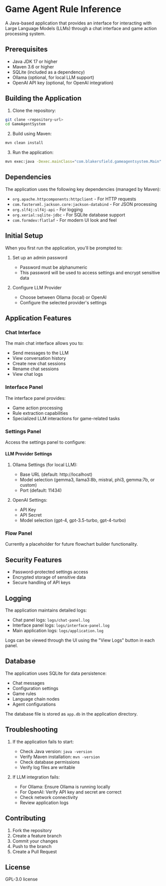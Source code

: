 # Game Agent Rule Inference

A Java-based application that provides an interface for interacting with Large Language Models (LLMs) through a chat interface and game action processing system.

## Prerequisites

- Java JDK 17 or higher
- Maven 3.6 or higher
- SQLite (included as a dependency)
- Ollama (optional, for local LLM support)
- OpenAI API key (optional, for OpenAI integration)

## Building the Application

1. Clone the repository:
```bash
git clone <repository-url>
cd GameAgentSystem
```

2. Build using Maven:
```bash
mvn clean install
```

3. Run the application:
```bash
mvn exec:java -Dexec.mainClass="com.blakersfield.gameagentsystem.Main"
```

## Dependencies

The application uses the following key dependencies (managed by Maven):

- `org.apache.httpcomponents:httpclient` - For HTTP requests
- `com.fasterxml.jackson.core:jackson-databind` - For JSON processing
- `org.slf4j:slf4j-api` - For logging
- `org.xerial:sqlite-jdbc` - For SQLite database support
- `com.formdev:flatlaf` - For modern UI look and feel

## Initial Setup

When you first run the application, you'll be prompted to:

1. Set up an admin password
   - Password must be alphanumeric
   - This password will be used to access settings and encrypt sensitive data

2. Configure LLM Provider
   - Choose between Ollama (local) or OpenAI
   - Configure the selected provider's settings

## Application Features

### Chat Interface

The main chat interface allows you to:
- Send messages to the LLM
- View conversation history
- Create new chat sessions
- Rename chat sessions
- View chat logs

### Interface Panel

The interface panel provides:
- Game action processing
- Rule extraction capabilities
- Specialized LLM interactions for game-related tasks

### Settings Panel

Access the settings panel to configure:

#### LLM Provider Settings

1. Ollama Settings (for local LLM):
   - Base URL (default: http://localhost)
   - Model selection (gemma3, llama3:8b, mistral, phi3, gemma:7b, or custom)
   - Port (default: 11434)

2. OpenAI Settings:
   - API Key
   - API Secret
   - Model selection (gpt-4, gpt-3.5-turbo, gpt-4-turbo)

### Flow Panel

Currently a placeholder for future flowchart builder functionality.

## Security Features

- Password-protected settings access
- Encrypted storage of sensitive data
- Secure handling of API keys

## Logging

The application maintains detailed logs:
- Chat panel logs: `logs/chat-panel.log`
- Interface panel logs: `logs/interface-panel.log`
- Main application logs: `logs/application.log`

Logs can be viewed through the UI using the "View Logs" button in each panel.

## Database

The application uses SQLite for data persistence:
- Chat messages
- Configuration settings
- Game rules
- Language chain nodes
- Agent configurations

The database file is stored as `app.db` in the application directory.

## Troubleshooting

1. If the application fails to start:
   - Check Java version: `java -version`
   - Verify Maven installation: `mvn -version`
   - Check database permissions
   - Verify log files are writable

2. If LLM integration fails:
   - For Ollama: Ensure Ollama is running locally
   - For OpenAI: Verify API key and secret are correct
   - Check network connectivity
   - Review application logs

## Contributing

1. Fork the repository
2. Create a feature branch
3. Commit your changes
4. Push to the branch
5. Create a Pull Request

## License

 GPL-3.0 license
